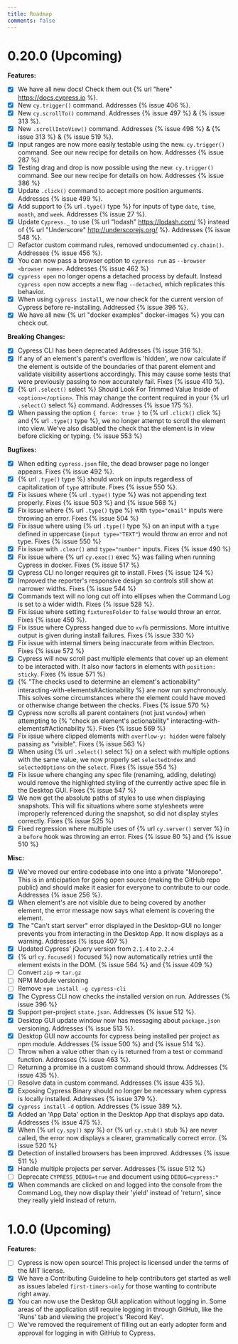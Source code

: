 ```yaml
---
title: Roadmap
comments: false
---
```


# 0.20.0 (Upcoming)

**Features:**

- [x] We have all new docs! Check them out {% url "here" https://docs.cypress.io %}.
- [x] New `cy.trigger()` command. Addresses {% issue 406 %}.
- [x] New `cy.scrollTo()` command. Addresses {% issue 497 %} & {% issue 313 %}.
- [x] New `.scrollIntoView()` command. Addresses {% issue 498 %} & {% issue 313 %} & {% issue 519 %}.
- [x] Input ranges are now more easily testable using the new.  `cy.trigger()` command. See our new recipe for details on how. Addresses {% issue 287 %}
- [x] Testing drag and drop is now possible using the new.  `cy.trigger()` command. See our new recipe for details on how. Addresses {% issue 386 %}
- [x] Update `.click()` command to accept more position arguments. Addresses {% issue 499 %}.
- [x] Add support to {% url `.type()` type %} for inputs of type `date`, `time`, `month`, and `week`. Addresses {% issue 27 %}.
- [x] Update `Cypress._` to use {% url "lodash" https://lodash.com/ %} instead of {% url "Underscore" http://underscorejs.org/ %}. Addresses {% issue 548 %}.
- [ ] Refactor custom command rules, removed undocumented `cy.chain()`. Addresses {% issue 456 %}.
- [x] You can now pass a browser option to `cypress run` as `--browser <browser name>`. Addresses {% issue 462 %}
- [x] `cypress open` no longer opens a detached process by default. Instead `cypress open` now accepts a new flag `--detached`, which replicates this behavior.
- [x] When using `cypress install`, we now check for the current version of Cypress before re-installing. Addressed {% issue 396 %}.
- [x] We have all new {% url "docker examples" docker-images %} you can check out.

**Breaking Changes:**

- [x] Cypress CLI has been deprecated Addresses {% issue 316 %}.
- [x] If any of an element's parent's overflow is 'hidden', we now calculate if
the element is outside of the boundaries of that parent element and validate visibility assertions accordingly. This may cause some tests that were previously passing to now accurately fail. Fixes {% issue 410 %}.
- [x] {% url `.select()` select %} Should Look For Trimmed Value Inside of `<option></option>`. This may change the content required in your {% url `.select()` select %} command. Addresses {% issue 175 %}.
- [x] When passing the option `{ force: true }` to {% url `.click()` click %} and {% url `.type()` type %}, we no longer attempt to scroll the element into view. We've also disabled the check that the element is in view before clicking or typing. {% issue 553 %}

**Bugfixes:**

- [x] When editing `cypress.json` file, the dead browser page no longer appears. Fixes {% issue 492 %}.
- [x] {% url `.type()` type %} should work on inputs regardless of capitalization of `type` attribute. Fixes {% issue 550 %}.
- [x] Fix issues where {% url `.type()` type %} was not appending text properly. Fixes {% issue 503 %} and {% issue 568 %}
- [x] Fix issue where {% url `.type()` type %} with `type="email"` inputs were throwing an error. Fixes {% issue 504 %}
- [x] Fix issue where using {% url `.type()` type %} on an input with a `type` defined in uppercase (`input type="TEXT"`) would throw an error and not type. Fixes {% issue 550 %}
- [x] Fix issue with `.clear()` and `type="number"` inputs. Fixes {% issue 490 %}
- [x] Fix issue where {% url `cy.exec()` exec %} was failing when running Cypress in docker. Fixes {% issue 517 %}
- [x] Cypress CLI no longer requires git to install. Fixes {% issue 124 %}
- [x] Improved the reporter's responsive design so controls still show at narrower widths. Fixes {% issue 544 %}
- [x] Commands text will no long cut off into ellipses when the Command Log is set to a wider width. Fixes {% issue 528 %}.
- [x] Fix issue where setting `fixturesFolder` to `false` would throw an error. Fixes {% issue 450 %}.
- [x] Fix issue where Cypress hanged due to `xvfb` permissions. More intuitive output is given during install failures. Fixes {% issue 330 %}
- [x] Fix issue with internal timers being inaccurate from within Electron. Fixes {% issue 572 %}
- [x] Cypress will now scroll past multiple elements that cover up an element to be interacted with. It also now factors in elements with `position: sticky`. Fixes {% issue 571 %}
- [x] {% "The checks used to determine an element's actionability" interacting-with-elements#Actionability %} are now run synchronously. This solves some circumstances where the element could have moved or otherwise change between the checks. Fixes {% issue 570 %}
- [x] Cypress now scrolls all parent containers (not just `window`) when attempting to {% "check an element's actionability" interacting-with-elements#Actionability %}. Fixes {% issue 569 %}
- [x] Fix issue where clipped elements with `overflow-y: hidden` were falsely passing as "visible". Fixes {% issue 563 %}
- [x] When using {% url `.select()` select %} on a select with multiple options with the same value, we now properly set `selectedIndex` and `selectedOptions` on the `select`. Fixes {% issue 554 %}
- [x] Fix issue where changing any spec file (renaming, adding, deleting) would remove the highlighted styling of the currently active spec file in the Desktop GUI. Fixes {% issue 547 %}
- [x] We now get the absolute paths of styles to use when displaying snapshots. This will fix situations where some stylesheets were improperly referenced during the snapshot, so did not display styles correctly. Fixes {% issue 525 %}
- [x] Fixed regression where multiple uses of {% url `cy.server()` server %} in a `before` hook was throwing an error. Fixes {% issue 80 %} and {% issue 510 %}

**Misc:**

- [x] We've moved our entire codebase into one into a private "Monorepo". This is in anticipation for going open source (making the GitHub repo public) and should make it easier for everyone to contribute to our code. Addresses {% issue 256 %}.
- [x] When element's are not visible due to being covered by another element, the error message now says what element is covering the element.
- [x] The "Can't start server" error displayed in the Desktop-GUI no longer prevents you from interacting in the Desktop App. It now displays as a warning. Addresses {% issue 407 %}
- [x] Updated Cypress' jQuery version from `2.1.4` to `2.2.4`
- [x] {% url `cy.focused()` focused %} now automatically retries until the element exists in the DOM. {% issue 564 %} and {% issue 409 %}
- [ ] Convert `zip` -> `tar.gz`
- [ ] NPM Module versioning
- [ ] Remove `npm install -g cypress-cli`
- [x] The Cypress CLI now checks the installed version on run. Addresses {% issue 396 %}
- [x] Support per-project `state.json`. Addresses {% issue 512 %}.
- [x] Desktop GUI update window now has messaging about `package.json` versioning. Addresses {% issue 513 %}.
- [x] Desktop GUI now accounts for cypress being installed per project as npm module. Addresses {% issue 500 %} and {% issue 514 %}.
- [ ] Throw when a value other than `cy` is returned from a test or command function. Addresses {% issue 463 %}.
- [ ] Returning a promise in a custom command should throw. Addresses {% issue 435 %}.
- [ ] Resolve data in custom command. Addresses {% issue 435 %}.
- [x] Exposing Cypress Binary should no longer be necessary when cypress is locally installed. Addresses {% issue 379 %}.
- [x] `cypress install` `-d` option. Addresses {% issue 389 %}.
- [x] Added an 'App Data' option in the Desktop App that displays app data. Addresses {% issue 475 %}.
- [x] When {% url `cy.spy()` spy %} or {% url `cy.stub()` stub %} are never called, the error now displays a clearer, grammatically correct error. {% issue 520 %}
- [x] Detection of installed browsers has been improved. Addresses {% issue 511 %}
- [x] Handle multiple projects per server. Addresses {% issue 512 %}
- [ ] Deprecate `CYPRESS_DEBUG=true` and document using `DEBUG=cypress:*`
- [x] When commands are clicked on and logged into the console from the Command Log, they now display their 'yield' instead of 'return', since they really yield instead of return.

# 1.0.0 (Upcoming)

**Features:**

- [ ] Cypress is now open source! This project is licensed under the terms of the MIT license.
- [x] We have a Contributing Guideline to help contributors get started as well as issues labeled `first-timers-only` for those wanting to contribute right away.
- [x] You can now use the Desktop GUI application without logging in. Some areas of the application still require logging in through GitHub, like the 'Runs' tab and viewing the project's 'Record Key'.
- [ ] We've removed the requirement of filling out an early adopter form and approval for logging in with GitHub to Cypress.

